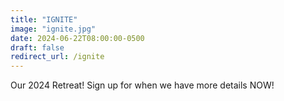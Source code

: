 ```yaml
---
title: "IGNITE"
image: "ignite.jpg"
date: 2024-06-22T08:00:00-0500
draft: false
redirect_url: /ignite
---
```


Our 2024 Retreat! Sign up for when we have more details NOW!